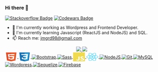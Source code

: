 ### Hi there 👋

[![Stackoverflow Badge](https://img.shields.io/badge/-Stackoverflow-4CA143?style=flat-square&logo=Stackoverflow&logoColor=white&link=https://stackoverflow.com/users/19366136/jmgrd98)](https://stackoverflow.com/users/19366136/jmgrd98)
[![Codewars Badge](https://www.codewars.com/users/jmgrd98/badges/micro)](https://www.codewars.com/users/jmgrd98/badges/micro)

- 🔭 I'm currently working as Wordpress and Frontend Developer.
- 🌱 I'm currently learning Javascript (ReactJS and NodeJS) and SQL.
- 📫 Reach me: jmgrd98@gmail.com

<div align="center">
  <a href="https://github.com/jmgrd98">
  <img height="180em" src="https://github-readme-stats.vercel.app/api?username=jmgrd98&show_icons=true&theme=dark&include_all_commits=true&count_private=true"/>
  <img height="180em" src="https://github-readme-stats.vercel.app/api/top-langs/?username=jmgrd98&layout=compact&langs_count=7&theme=dark"/>
</div>

<div style="display: inline_block">
   <img align="center" alt="HTML" height="30" width="40" src="https://raw.githubusercontent.com/devicons/devicon/master/icons/html5/html5-original.svg">
    <img align="center" alt="CSS" height="30" width="40" src="https://raw.githubusercontent.com/devicons/devicon/master/icons/css3/css3-original.svg">
  <img align="center" alt="Bootstrap" heigh="30" width="40" src="https://cdn.jsdelivr.net/gh/devicons/devicon/icons/bootstrap/bootstrap-plain-wordmark.svg" />
  <img align="center" alt="Sass" heigh="30" width="40" src="https://cdn.jsdelivr.net/gh/devicons/devicon/icons/sass/sass-original.svg" />
  <img align="center" alt="Javascript" height="30" width="40" src="https://raw.githubusercontent.com/devicons/devicon/master/icons/javascript/javascript-plain.svg">
  <img align="center" alt="React" height="30" width="40" src="https://raw.githubusercontent.com/devicons/devicon/master/icons/react/react-original.svg">
  <img align="center" alt="NodeJS" heigh="30" width="40" src="https://cdn.jsdelivr.net/gh/devicons/devicon/icons/nodejs/nodejs-original.svg" />
  <img align="center" alt="Git" heigh="30" width="40" src="https://cdn.jsdelivr.net/gh/devicons/devicon/icons/git/git-original.svg"/>
  <img align="center" alt="MySQL" heigh="30" width="40" src="https://cdn.jsdelivr.net/gh/devicons/devicon/icons/mysql/mysql-original-wordmark.svg" />
  <img align="center" alt="Wordpress" heigh="30" width="40" src="https://cdn.jsdelivr.net/gh/devicons/devicon/icons/wordpress/wordpress-plain.svg" />
  <img align="center" alt="Sequelize" heigh="30" width="40" src="https://cdn.jsdelivr.net/gh/devicons/devicon/icons/sequelize/sequelize-original.svg" />
  <img align="center" alt="Firebase" heigh="30" width="40" src="https://cdn.jsdelivr.net/gh/devicons/devicon/icons/firebase/firebase-plain.svg" />
          
          
          
  </div>

